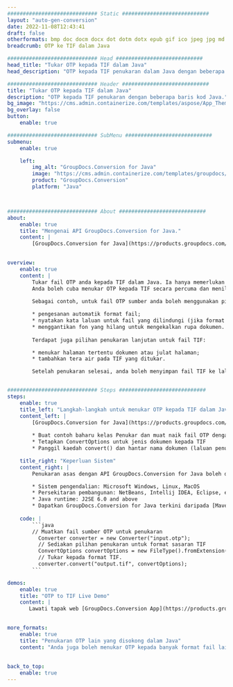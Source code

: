 ```yaml
---
############################# Static ############################
layout: "auto-gen-conversion"
date: 2022-11-08T12:43:41
draft: false
otherformats: bmp doc docm docx dot dotm dotx epub gif ico jpeg jpg md odt ott pdf png psd rtf tex tif tiff txt xps
breadcrumb: OTP ke TIF dalam Java

############################# Head ############################
head_title: "Tukar OTP kepada TIF dalam Java"
head_description: "OTP kepada TIF penukaran dalam Java dengan beberapa baris kod. Tukar lebih 160 format fail menggunakan API penukaran dokumen GroupDocs untuk Java"

############################# Header ############################
title: "Tukar OTP kepada TIF dalam Java"
description: "OTP kepada TIF penukaran dengan beberapa baris kod Java."
bg_image: "https://cms.admin.containerize.com/templates/aspose/App_Themes/V3/images/bg/header1.png"
bg_overlay: false
button:
    enable: true

############################# SubMenu ############################
submenu:
    enable: true

    left:
        img_alt: "GroupDocs.Conversion for Java"
        image: "https://cms.admin.containerize.com/templates/groupdocs/images/product-logos/90x90-noborder/groupdocs-conversion-java.png"
        product: "GroupDocs.Conversion"
        platform: "Java"



############################# About ############################
about:
    enable: true
    title: "Mengenai API GroupDocs.Conversion for Java."
    content: |
        [GroupDocs.Conversion for Java](https://products.groupdocs.com/conversion/java/) ialah API penukaran format fail lanjutan untuk menukar antara imej popular dan format dokumen seperti Microsoft Office, OpenDocument, PDF, HTML, e-mel, CAD. dan banyak lagi dengan hanya beberapa baris kod. API asli secara automatik mengesan format dokumen asal dan menawarkan banyak pilihan untuk menyesuaikan dokumen yang ditukar. Bersama-sama dengan fungsi mengekstrak maklumat daripada dokumen, ia juga menyokong caching hasil penukaran ke cakera tempatan secara lalai. Walau bagaimanapun, sebarang jenis storan cache boleh disokong dengan melaksanakan antara muka yang sesuai - Amazon S3, Dropbox, Google Drive, Windows Azure, Reddis atau mana-mana yang lain.
    

overview:
    enable: true
    content: |
        Tukar fail OTP anda kepada TIF dalam Java. Ia hanya memerlukan beberapa baris kod Java pada mana-mana platform pilihan anda, seperti Windows, Linux, macOS.
        Anda boleh cuba menukar OTP kepada TIF secara percuma dan menilai kualiti hasil penukaran. Bersama-sama dengan skrip penukaran fail mudah, anda boleh mencuba pilihan yang lebih canggih untuk memuatkan fail sumber OTP dan menyimpan output TIF. 
        
        Sebagai contoh, untuk fail OTP sumber anda boleh menggunakan pilihan pemuatan berikut:

        * pengesanan automatik format fail;
        * nyatakan kata laluan untuk fail yang dilindungi (jika format fail menyokongnya);
        * menggantikan fon yang hilang untuk mengekalkan rupa dokumen.
        
        Terdapat juga pilihan penukaran lanjutan untuk fail TIF:

        * menukar halaman tertentu dokumen atau julat halaman;
        * tambahkan tera air pada TIF yang ditukar.

        Setelah penukaran selesai, anda boleh menyimpan fail TIF ke laluan fail setempat anda atau ke mana-mana storan pihak ketiga seperti FTP, Amazon S3, Google Drive, Dropbox dll. Sila ambil perhatian - untuk menukar OTP kepada TIF, anda tidak perlu memasang sebarang perisian tambahan, seperti MS Office, Open Office, Adobe Acrobat Reader dsb.


############################# Steps ############################
steps:
    enable: true
    title_left: "Langkah-langkah untuk menukar OTP kepada TIF dalam Java"
    content_left: |
        [GroupDocs.Conversion for Java](https://products.groupdocs.com/conversion/java/) membenarkan pembangun menukar fail OTP kepada TIF dengan mudah dengan beberapa baris kod.
        
        * Buat contoh baharu kelas Penukar dan muat naik fail OTP dengan laluan penuh
        * Tetapkan ConvertOptions untuk jenis dokumen kepada TIF
        * Panggil kaedah convert() dan hantar nama dokumen (laluan penuh) dan format (TIF) sebagai parameter

    title_right: "Keperluan Sistem"
    content_right: |
        Penukaran asas dengan API GroupDocs.Conversion for Java boleh dilakukan dengan hanya beberapa baris kod. API kami disokong pada semua platform dan sistem pengendalian utama. Sebelum melaksanakan kod di bawah, pastikan anda mempunyai prasyarat berikut dipasang pada sistem anda.

        * Sistem pengendalian: Microsoft Windows, Linux, MacOS
        * Persekitaran pembangunan: NetBeans, Intellij IDEA, Eclipse, etc.
        * Java runtime: J2SE 6.0 and above
        * Dapatkan GroupDocs.Conversion for Java terkini daripada [Maven](https://repository.groupdocs.com/webapp/#/artifacts/browse/tree/General/repo/com/groupdocs/groupdocs-conversion)
         
    code: |
        ```java    
        // Muatkan fail sumber OTP untuk penukaran
          Converter converter = new Converter("input.otp");
          // Sediakan pilihan penukaran untuk format sasaran TIF
          ConvertOptions convertOptions = new FileType().fromExtension("tif").getConvertOptions();
          // Tukar kepada format TIF.
          converter.convert("output.tif", convertOptions);
        ```

demos:
    enable: true
    title: "OTP to TIF Live Demo"
    content: |
       Lawati tapak web [GroupDocs.Conversion App](https://products.groupdocs.app/conversion/family) kami dan cuba OTP kepada TIF penukaran sekarang. Demo percuma mempunyai faedah berikut
          

more_formats:
    enable: true
    title: "Penukaran OTP lain yang disokong dalam Java"
    content: "Anda juga boleh menukar OTP kepada banyak format fail lain. Sila lihat senarai di bawah."
       
       
back_to_top:
    enable: true
---
```


